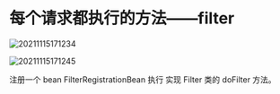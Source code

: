 # 每个请求都执行的方法——filter

![20211115171234](https://cdn.jsdelivr.net/gh/leiyu1997/ImageHostingService@master/resources/blogs/20211115171234.png)

![20211115171245](https://cdn.jsdelivr.net/gh/leiyu1997/ImageHostingService@master/resources/blogs/20211115171245.png)

注册一个 bean FilterRegistrationBean 执行 实现 Filter 类的 doFilter 方法。
